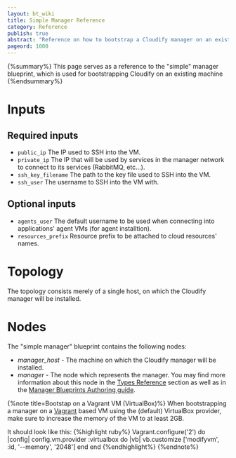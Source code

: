 ```yaml
---
layout: bt_wiki
title: Simple Manager Reference
category: Reference
publish: true
abstract: "Reference on how to bootstrap a Cloudify manager on an existing machine"
pageord: 1000
---
```


{%summary%} This page serves as a reference to the "simple" manager blueprint, which is used for bootstrapping Cloudify on an existing machine {%endsummary%}


# Inputs

## Required inputs

* `public_ip` The IP used to SSH into the VM.
* `private_ip` The IP that will be used by services in the manager network to connect to its services (RabbitMQ, etc...).
* `ssh_key_filename` The path to the key file used to SSH into the VM.
* `ssh_user` The username to SSH into the VM with.

## Optional inputs

* `agents_user` The default username to be used when connecting into applications' agent VMs (for agent installtion).
* `resources_prefix` Resource prefix to be attached to cloud resources' names.


# Topology

The topology consists merely of a single host, on which the Cloudify manager will be installed.


# Nodes

The "simple manager" blueprint contains the following nodes:

  - *manager_host* - The machine on which the Cloudify manager will be installed.
  - *manager* - The node which represents the manager. You may find more information about this node in the [Types Reference](#reference-types.html#cloudifymanager-type) section as well as in the [Manager Blueprints Authoring guide](guide-authoring-manager-blueprints.html).

{%note title=Bootstap on a Vagrant VM (VirtualBox)%}
When bootstrapping a manager on a [Vagrant](https://www.vagrantup.com) based VM using the (default) VirtualBox provider, make sure to increase the memory of the VM to at least 2GB.

It should look like this:
{%highlight ruby%}
Vagrant.configure('2') do |config|
  config.vm.provider :virtualbox do |vb|
    vb.customize ['modifyvm', :id, '--memory', '2048']
  end
end
{%endhighlight%}
{%endnote%}
